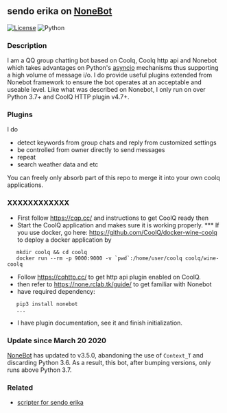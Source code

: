 ## sendo erika on [NoneBot](https://github.com/richardchien/nonebot)
[![License](https://img.shields.io/github/license/richardchien/nonebot.svg)](LICENSE) ![Python](https://img.shields.io/badge/python-3.7%2B-blue.svg)

### Description
I am a QQ group chatting bot based on Coolq, Coolq http api and Nonebot which takes advantages on Python's [asyncio](https://docs.python.org/3/library/asyncio.html) mechanisms thus supporting a high volume of message i/o. I do provide useful plugins extended from Nonebot framework to ensure the bot operates at an acceptable and useable level.
Like what was described on Nonebot,  I only run on over Python 3.7+ and CoolQ HTTP plugin v4.7+.

### Plugins
I do
  * detect keywords from group chats and reply from customized settings
  * be controlled from owner directly to send messages
  * repeat
  * search weather data and etc

You can freely only absorb part of this repo to merge it into your own coolq applications.
### XXXXXXXXXXXX
  * First follow https://cqp.cc/ and instructions to get CoolQ ready then  
  * Start the CoolQ application and makes sure it is working properly.
  *** If you use docker, go here: https://github.com/CoolQ/docker-wine-coolq to deploy a docker application by 
  ```
     mkdir coolq && cd coolq
     docker run --rm -p 9000:9000 -v `pwd`:/home/user/coolq coolq/wine-coolq
  ```
  * Follow https://cqhttp.cc/ to get http api plugin enabled on CoolQ.
  * then refer to https://none.rclab.tk/guide/ to get familiar with Nonebot
  * have required dependency: 
  ```
     pip3 install nonebot
     ...
  ```
  * I have plugin documentation, see it and finish initialization.

### Update since March 20 2020
[NoneBot](https://github.com/richardchien/nonebot) has updated to v3.5.0, abandoning the use of `Context_T` and discarding Python 3.6. As a result, this bot, after bumping versions, only runs above Python 3.7.

### Related
 * [scripter for sendo erika](https://github.com/cleoold/scripter-for-sendo-erika)
